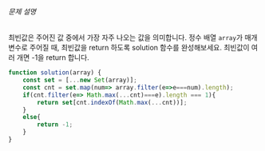 ###### 문제 설명

최빈값은 주어진 값 중에서 가장 자주 나오는 값을 의미합니다. 정수 배열 `array`가 매개변수로 주어질 때, 최빈값을 return 하도록 solution 함수를 완성해보세요. 최빈값이 여러 개면 -1을 return 합니다.

```js
function solution(array) {
    const set = [...new Set(array)];
    const cnt = set.map(num=> array.filter(e=>e===num).length);
    if(cnt.filter(e=> Math.max(...cnt)===e).length === 1){
        return set[cnt.indexOf(Math.max(...cnt))];
    }
    else{
        return -1;
    }
}
```
